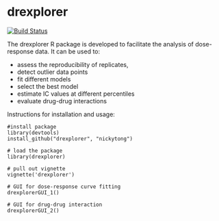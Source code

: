 # drexplorer

[![Build Status](https://travis-ci.org/klutometis/roxygen.png)](https://travis-ci.org/klutometis/roxygen)

The drexplorer R package is developed to facilitate the analysis of dose-response data. It can be used to:
* assess the reproducibility of replicates, 
* detect outlier data points
* fit different models
* select the best model
* estimate IC values at different percentiles
* evaluate drug-drug interactions

Instructions for installation and usage:

    #install package
    library(devtools)
    install_github("drexplorer", "nickytong")
    
	# load the package
	library(drexplorer)
	
	# pull out vignette
	vignette('drexplorer')

	# GUI for dose-response curve fitting
	drexplorerGUI_1()
	
	# GUI for drug-drug interaction
	drexplorerGUI_2()

